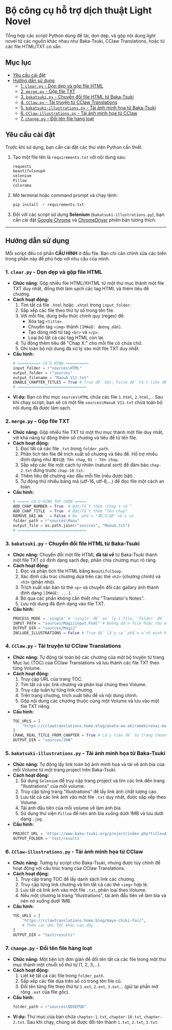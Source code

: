 # Bộ công cụ hỗ trợ dịch thuật Light Novel

Tổng hợp các script Python dùng để tải, dọn dẹp, và gộp nội dung light novel từ các nguồn khác nhau như Baka-Tsuki, CClaw Translations, hoặc từ các file HTML/TXT có sẵn.

## Mục lục
- [Yêu cầu cài đặt](#yêu-cầu-cài-đặt)
- [Hướng dẫn sử dụng](#hướng-dẫn-sử-dụng)
  - [1. `clear.py` - Dọn dẹp và gộp file HTML](#1-clearpy---dọn-dẹp-và-gộp-file-html)
  - [2. `merge.py` - Gộp file TXT](#2-mergepy---gộp-file-txt)
  - [3. `bakatsuki.py` - Chuyển đổi file HTML từ Baka-Tsuki](#3-bakatsukipy---chuyển-đổi-file-html-từ-baka-tsuki)
  - [4. `CClaw.py` - Tải truyện từ CClaw Translations](#4-cclawpy---tải-truyện-từ-cclaw-translations)
  - [5. `bakatsuki-illustrations.py` - Tải ảnh minh họa từ Baka-Tsuki](#5-bakatsuki-illustrationspy---tải-ảnh-minh-họa-từ-baka-tsuki)
  - [6. `CClaw-illustrations.py` - Tải ảnh minh họa từ CClaw](#6-cclaw-illustrationspy---tải-ảnh-minh-họa-từ-cclaw)
  - [7. `change.py` - Đổi tên file hàng loạt](#7-changepy---đổi-tên-file-hàng-loạt)

## Yêu cầu cài đặt

Trước khi sử dụng, bạn cần cài đặt các thư viện Python cần thiết.

1.  Tạo một file tên là `requirements.txt` với nội dung sau:
    ```txt
    requests
    beautifulsoup4
    selenium
    Pillow
    colorama
    ```
2.  Mở terminal hoặc command prompt và chạy lệnh:
    ```bash
    pip install -r requirements.txt
    ```
3.  Đối với các script sử dụng **Selenium** (`bakatsuki-illustrations.py`), bạn cần cài đặt [Google Chrome](https://www.google.com/chrome/) và [ChromeDriver](https://googlechromelabs.github.io/chrome-for-testing/) phiên bản tương thích.

---

## Hướng dẫn sử dụng

Mỗi script đều có phần **CẤU HÌNH** ở đầu file. Bạn chỉ cần chỉnh sửa các biến trong phần này để phù hợp với nhu cầu của mình.

### 1. `clear.py` - Dọn dẹp và gộp file HTML

*   **Chức năng:** Gộp nhiều file HTML/XHTML từ một thư mục thành một file TXT duy nhất, đồng thời làm sạch các tag HTML và thêm tiêu đề chương.
*   **Cách hoạt động:**
    1.  Tìm tất cả file `.html` hoặc `.xhtml` trong `input_folder`.
    2.  Sắp xếp các file theo thứ tự số trong tên file.
    3.  Với mỗi file, dùng biểu thức chính quy (regex) để:
        *   Xóa tag `<title>`.
        *   Chuyển tag `<img>` thành `[IMAGE: đường_dẫn]`.
        *   Tạo dòng mới từ tag `<br>` và `</p>`.
        *   Loại bỏ tất cả các tag HTML còn lại.
    4.  Tự động thêm tiêu đề "Chap X:" cho mỗi file có chứa chữ.
    5.  Ghi toàn bộ nội dung đã xử lý vào một file TXT duy nhất.
*   **Cấu hình:**
    ```python
    # ========== CẤU HÌNH ==========  
    input_folder = r"sources\HTML"
    output_folder = r"sources"
    output_filename = "MaouA V11.txt"
    ENABLE_CHAPTER_TITLES = True # True để bật, False để tắt tiêu đề chương
    # ==============================
    ```
*   **Ví dụ:** Bạn có thư mục `sources\HTML` chứa các file `1.html`, `2.html`,... Sau khi chạy script, bạn sẽ có một file `sources\MaouA V11.txt` chứa toàn bộ nội dung đã được làm sạch.

### 2. `merge.py` - Gộp file TXT

*   **Chức năng:** Gộp nhiều file TXT từ một thư mục thành một file duy nhất, với khả năng tự động thêm số chương và tiêu đề từ tên file.
*   **Cách hoạt động:**
    1.  Đọc tất cả các file `.txt` trong `folder_path`.
    2.  Phân tích tên file để trích xuất số chương và tiêu đề. Hỗ trợ nhiều định dạng như `第01話 Tên chap`, `01 - Tên chap`.
    3.  Sắp xếp các file một cách tự nhiên (natural sort) để đảm bảo `chap-2.txt` đứng trước `chap-10.txt`.
    4.  Thêm tiêu đề chương vào đầu mỗi file (nếu được bật).
    5.  Tự động thử nhiều bảng mã (utf-16, utf-8,...) để đọc file một cách an toàn.
*   **Cấu hình:**
    ```python
    # ===== CẤU HÌNH TÙY CHỌN =====
    ADD_CHAP_NUMBER = True  # Bật/Tắt thêm "Chap + số"
    ADD_CHAP_TITLE  = True  # Bật/Tắt thêm "Tên chap"
    REMOVE_DAI_WA   = False # Bỏ phần "第〇〇話" nếu có
    folder_path = r"sources\Maou"
    output_file = os.path.join(r"sources", "MaouA.txt")
    # ==============================
    ```

### 3. `bakatsuki.py` - Chuyển đổi file HTML từ Baka-Tsuki

*   **Chức năng:** Chuyển đổi một file HTML **đã tải về** từ Baka-Tsuki thành một file TXT có định dạng sạch đẹp, phân chia chương mục rõ ràng.
*   **Cách hoạt động:**
    1.  Đọc và phân tích file HTML bằng `BeautifulSoup`.
    2.  Xác định cấu trúc chương dựa trên các thẻ `<h2>` (chương chính) và `<h3>` (phần nhỏ).
    3.  Trích xuất văn bản từ thẻ `<p>` và chuyển đổi các gallary ảnh thành định dạng `[IMAGE: ...]`.
    4.  Bỏ qua các phần không cần thiết như "Translator's Notes".
    5.  Lưu nội dung đã định dạng vào file TXT.
*   **Cấu hình:**
    ```python
    PROCESS_MODE = 'single' # 'single' để xử lý 1 file, 'folder' để xử lý cả thư mục
    INPUT_PATH = "sources/Magi/input.html" # Đường dẫn file hoặc thư mục
    OUTPUT_DIR = "sources/Magi2"
    INCLUDE_ILLUSTRATIONS = False # True để lấy cả phần ảnh minh họa
    ```

### 4. `CClaw.py` - Tải truyện từ CClaw Translations

*   **Chức năng:** Tự động tải toàn bộ các chương của một bộ truyện từ trang Mục lục (TOC) của CClaw Translations và lưu thành các file TXT theo từng Volume.
*   **Cách hoạt động:**
    1.  Truy cập URL của trang TOC.
    2.  Tìm tất cả các link chương và phân loại chúng theo Volume.
    3.  Truy cập tuần tự từng link chương.
    4.  Trên trang chương, trích xuất tiêu đề và nội dung chính.
    5.  Gộp nội dung các chương thuộc cùng một Volume và lưu vào một file TXT riêng.
*   **Cấu hình:**
    ```python
    TOC_URLS = [
        "https://cclawtranslations.home.blog/anata-wo-akiramekirenai-moto-iinazuke-ja-dame-desu-ka-toc/"
    ]
    CRAWL_REAL_TITLE_FROM_CHAPTER = True # Lấy tiêu đề từ trang chương thay vì từ TOC
    OUTPUT_DIR = "sources/2HN"
    ```

### 5. `bakatsuki-illustrations.py` - Tải ảnh minh họa từ Baka-Tsuki

*   **Chức năng:** Tự động lấy link toàn bộ ảnh minh họa và tải về ảnh bìa của mỗi Volume từ một trang project trên Baka-Tsuki.
*   **Cách hoạt động:**
    1.  Sử dụng `Selenium` để truy cập trang project và tìm các link đến trang "Illustrations" của mỗi volume.
    2.  Truy cập từng trang "Illustrations" để lấy link ảnh chất lượng cao.
    3.  Lưu tất cả các link ảnh vào một file `.txt` duy nhất, được sắp xếp theo Volume.
    4.  Tải ảnh đầu tiên của mỗi volume về làm ảnh bìa.
    5.  Sử dụng thư viện `Pillow` để nén ảnh bìa xuống dưới 1MB và lưu dưới dạng `.jpg`.
*   **Cấu hình:**
    ```python
    PROJECT_URL = 'https://www.baka-tsuki.org/project/index.php?title=Absolute_Duo'
    OUTPUT_FOLDER = 'test/results'
    ```

### 6. `CClaw-illustrations.py` - Tải ảnh minh họa từ CClaw

*   **Chức năng:** Tương tự script cho Baka-Tsuki, nhưng được tùy chỉnh để hoạt động với cấu trúc trang của CClaw Translations.
*   **Cách hoạt động:**
    1.  Truy cập trang TOC để lấy danh sách link các chương.
    2.  Truy cập từng link chương và tìm tất cả các thẻ `<img>` hợp lệ.
    3.  Lưu tất cả link ảnh vào một file `.txt`, phân loại theo Volume.
    4.  Nếu một chương là trang "Illustrations", tải ảnh đầu tiên về làm bìa và nén nó xuống dưới 1MB.
*   **Cấu hình:**
    ```python
    TOC_URLS = [
        "https://cclawtranslations.home.blog/mayo-chiki-toc/",
        # Thêm các URL TOC khác vào đây
    ]
    OUTPUT_DIR = "test/results"
    ```

### 7. `change.py` - Đổi tên file hàng loạt

*   **Chức năng:** Một tiện ích đơn giản để đổi tên tất cả các file trong một thư mục thành một chuỗi số thứ tự (1, 2, 3,...).
*   **Cách hoạt động:**
    1.  Liệt kê tất cả các file trong `folder_path`.
    2.  Sắp xếp các file dựa trên số có trong tên file cũ.
    3.  Đổi tên từng file theo thứ tự `1.ext`, `2.ext`, `3.ext`... (giữ lại phần mở rộng `.ext` của file gốc).
*   **Cấu hình:**
    ```python
    folder_path = r"sources\ODSEPUB"
    ```
*   **Ví dụ:** Thư mục của bạn chứa `chapter-1.txt`, `chapter-10.txt`, `chapter-2.txt`. Sau khi chạy, chúng sẽ được đổi tên thành `1.txt`, `2.txt`, `3.txt`.
